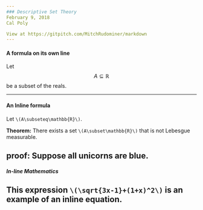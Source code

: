 ```yaml
---
### Descriptive Set Theory
February 9, 2018
Cal Poly

View at https://gitpitch.com/MitchRudominer/markdown
---
```

#### A formula on its own line
Let 
$$A\subseteq\mathbb{R}$$
be a subset of the reals.

---
#### An Inline formula
Let `\(A\subseteq\mathbb{R}\)`.

**Theorem:** There exists a set `\(A\subset\mathbb{R}\)` that is not Lebesgue measurable.

proof: Suppose all unicorns are blue.
---
##### In-line Mathematics

This expression `\(\sqrt{3x-1}+(1+x)^2\)` is an example of an inline equation.
---
